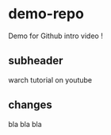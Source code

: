 # demo-repo
Demo for Github intro video ! 

## subheader

warch tutorial on youtube    

## changes 
bla bla bla 